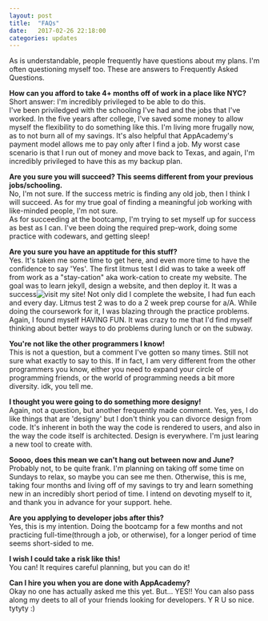 ```yaml
---
layout: post
title:  "FAQs"
date:   2017-02-26 22:18:00
categories: updates
---
```

As is understandable, people frequently have questions about my plans. I'm often questioning myself too. These are answers to Frequently Asked Questions.

<b>How can you afford to take 4+ months off of work in a place like NYC?</b> <br>
Short answer: I'm incredibly privileged to be able to do this.<br>
I've been priviledged with the schooling I've had and the jobs that I've worked. In the five years after college, I've saved some money to allow myself the flexibility to do something like this. I'm living more frugally now, as to not burn all of my savings. It's also helpful that AppAcademy's payment model allows me to pay only after I find a job. My worst case scenario is that I run out of money and move back to Texas, and again, I'm incredibly privileged to have this as my backup plan. 

<b>Are you sure you will succeed? This seems different from your previous jobs/schooling.</b> <br>
No, I'm not sure. If the success metric is finding any old job, then I think I will succeed. As for my true goal of finding a meaningful job working with like-minded people, I'm not sure.<br>
As for succeeding at the bootcamp, I'm trying to set myself up for success as best as I can. I've been doing the required prep-work, doing some practice with codewars, and getting sleep!

<b>Are you sure you have an apptitude for this stuff?</b> <br>
Yes. It's taken me some time to get here, and even more time to have the confidence to say 'Yes'. The first litmus test I did was to take a week off from work as a "stay-cation" aka work-cation to create my website. The goal was to learn jekyll, design a website, and then deploy it. It was a success![visit my site!][my-site] Not only did I complete the website, I had fun each and every day. Litmus test 2 was to do a 2 week prep course for a/A. While doing the coursework for it, I was blazing through the practice problems. Again, I found myself HAVING FUN. It was crazy to me that I'd find myself thinking about better ways to do problems during lunch or on the subway. 

<b>You're not like the other programmers I know!</b> <br>
This is not a question, but a comment I've gotten so many times. Still not sure what exactly to say to this. If in fact, I am very different from the other programmers you know, either you need to expand your circle of programming friends, or the world of programming needs a bit more diversity. idk, you tell me. 

<b>I thought you were going to do something more designy!</b> <br>
Again, not a question, but another frequently made comment. Yes, yes, I do like things that are 'designy' but I don't think you can divorce design from code. It's inherent in both the way the code is rendered to users, and also in the way the code itself is architected. Design is everywhere. I'm just learing a new tool to create with. 

<b>Soooo, does this mean we can't hang out between now and June?</b> <br>
Probably not, to be quite frank. I'm planning on taking off some time on Sundays to relax, so maybe you can see me then. Otherwise, this is me, taking four months and living off of my savings to try and learn something new in an incredibly short period of time. I intend on devoting myself to it, and thank you in advance for your support. hehe. 

<b>Are you applying to developer jobs after this?</b> <br>
Yes, this is my intention. Doing the bootcamp for a few months and not practicing full-time(through a job, or otherwise), for a longer period of time seems short-sided to me. 

<b>I wish I could take a risk like this!</b> <br>
You can! It requires careful planning, but you can do it!

<b>Can I hire you when you are done with AppAcademy?</b> <br>
Okay no one has actually asked me this yet. But... YES!! You can also pass along my deets to all of your friends looking for developers. Y R U so nice. tytyty :)




[my-site]:	http://www.hahaha.cool

